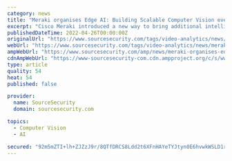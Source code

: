 ```yaml
---
category: news
title: "Meraki organises Edge AI: Building Scalable Computer Vision event"
excerpt: "Cisco Meraki introduced a new way to bring additional intelligence to the Meraki portfolio of smart cameras. It launched MV Sense custom CV that allows its partners and customers to build"
publishedDateTime: 2022-04-26T00:00:00Z
originalUrl: "https://www.sourcesecurity.com/tags/video-analytics/news/meraki-organises-edge-ai-building-scalable-co-15001-ga-npr.1651118934.html"
webUrl: "https://www.sourcesecurity.com/tags/video-analytics/news/meraki-organises-edge-ai-building-scalable-co-15001-ga-npr.1651118934.html"
ampWebUrl: "https://www.sourcesecurity.com/amp/news/meraki-organises-edge-ai-building-scalable-co-15001-ga-npr.1651118934.html"
cdnAmpWebUrl: "https://www-sourcesecurity-com.cdn.ampproject.org/c/s/www.sourcesecurity.com/amp/news/meraki-organises-edge-ai-building-scalable-co-15001-ga-npr.1651118934.html"
type: article
quality: 54
heat: 54
published: false

provider:
  name: SourceSecurity
  domain: sourcesecurity.com

topics:
  - Computer Vision
  - AI

secured: "92m5mZTI+lh+ZJZzJ9r/8QTfDRCS8Ldd2t6XFnHAYeTYJtyn0E6hvwkWSLD1rU2+nOf3+fUYATLKtQLwW0YVeEhYn7pxzgEdHoJp6JwlqKAftsoi2NLSDzu8+hiS65X8w/dodUXI8SqCOZU4skQ6rMDDIY9KoHAtxwjwAV361Po93nUxYw1ADsc1lCjANLnr+xddwbFGgUgURzpUE5WtTLZ/zSOmVtqLoCS4SrSMxff0HTf+8itXdSU78EfvWf/f1ETYN7IQvBMYaA9Z2F5li/8y2GdNjw0DwBqhxkxSOIcEoREn3ad5VI7YJNW7XogQwIOKRqXh/Q3msSKgE2mcLCpRJ8Ol11xFj9kzusp2dO4=;sAGpa27IwF5WmlK7+rnGUA=="
---
```


